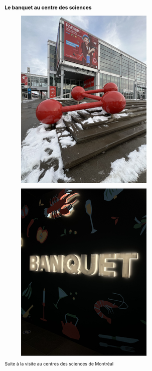 ### Le banquet au centre des sciences



<p align="center">
  <img src="/centre_des_sciences/medias/centre_des_sciences_exterieur.jpg" width="400" length="600">
</p>









<p align="center">
  <img src="/centre_des_sciences/medias/logo_banquet_sombre_01.jpg" width="400">
</p>
Suite à la visite au centres des sciences de Montréal

